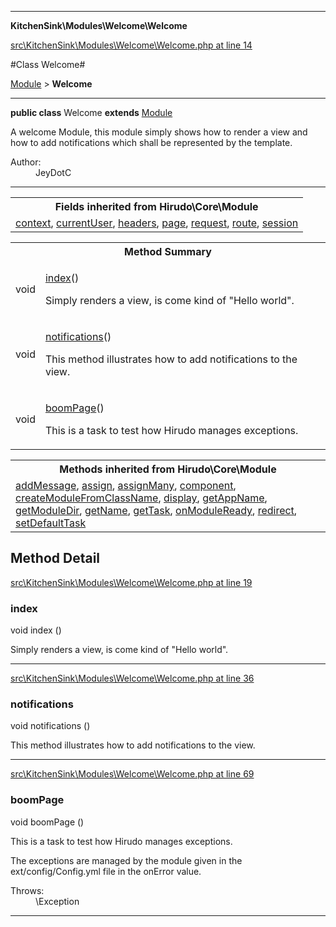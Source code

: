 

- - -

**KitchenSink\Modules\Welcome\Welcome**


<a href="https://github.com/JeyDotC/Hirudo/blob/master/src/KitchenSink/Modules/Welcome/Welcome.php#L14" target='_blank'>src\KitchenSink\Modules\Welcome\Welcome.php at line 14</a>

#Class Welcome#

<a href="https://github.com/JeyDotC/Hirudo-docs/blob/master/Hirudo/Core/Module.md">Module</a>
 &gt; **Welcome**




- - -

<p><strong>public  class</strong> <span>Welcome</span>
<strong>extends</strong> <a href="https://github.com/JeyDotC/Hirudo-docs/blob/master/Hirudo/Core/Module.md">Module</a>

</p>

<div class="comment" id="overview_description"><p>A welcome Module, this module simply shows how to render a view
and how to add notifications which shall be represented by the template.</p></div>

<dl>
<dt>Author:</dt>
<dd>JeyDotC</dd>
</dl>


<hr />

<table class="inherit">
<tr><th colspan="2">Fields inherited from Hirudo\Core\Module</th></tr>
<tr><td><a href="https://github.com/JeyDotC/Hirudo-docs/blob/master/Hirudo/Core/Module.md#context">context</a>, <a href="https://github.com/JeyDotC/Hirudo-docs/blob/master/Hirudo/Core/Module.md#currentuser">currentUser</a>, <a href="https://github.com/JeyDotC/Hirudo-docs/blob/master/Hirudo/Core/Module.md#headers">headers</a>, <a href="https://github.com/JeyDotC/Hirudo-docs/blob/master/Hirudo/Core/Module.md#page">page</a>, <a href="https://github.com/JeyDotC/Hirudo-docs/blob/master/Hirudo/Core/Module.md#request">request</a>, <a href="https://github.com/JeyDotC/Hirudo-docs/blob/master/Hirudo/Core/Module.md#route">route</a>, <a href="https://github.com/JeyDotC/Hirudo-docs/blob/master/Hirudo/Core/Module.md#session">session</a></td></tr></table>

<table id="summary_method">
<tr><th colspan="2">Method Summary</th></tr>
<tr>
<td><span class='k'></span> <span class='nx'>void</span></td>
<td class="description"><p class="name"><a href="#index">index</a>()</p><p class="description">Simply renders a view, is come kind of "Hello world".</p></td>
</tr>
<tr>
<td><span class='k'></span> <span class='nx'>void</span></td>
<td class="description"><p class="name"><a href="#notifications">notifications</a>()</p><p class="description">This method illustrates how to add notifications to the view.</p></td>
</tr>
<tr>
<td><span class='k'></span> <span class='nx'>void</span></td>
<td class="description"><p class="name"><a href="#boompage">boomPage</a>()</p><p class="description">This is a task to test how Hirudo manages exceptions.
</p></td>
</tr>
</table>

<table class="inherit">
<tr><th colspan="2">Methods inherited from Hirudo\Core\Module</th></tr>
<tr><td><a href="https://github.com/JeyDotC/Hirudo-docs/blob/master/Hirudo/Core/Module.md#addmessage">addMessage</a>, <a href="https://github.com/JeyDotC/Hirudo-docs/blob/master/Hirudo/Core/Module.md#assign">assign</a>, <a href="https://github.com/JeyDotC/Hirudo-docs/blob/master/Hirudo/Core/Module.md#assignmany">assignMany</a>, <a href="https://github.com/JeyDotC/Hirudo-docs/blob/master/Hirudo/Core/Module.md#component">component</a>, <a href="https://github.com/JeyDotC/Hirudo-docs/blob/master/Hirudo/Core/Module.md#createmodulefromclassname">createModuleFromClassName</a>, <a href="https://github.com/JeyDotC/Hirudo-docs/blob/master/Hirudo/Core/Module.md#display">display</a>, <a href="https://github.com/JeyDotC/Hirudo-docs/blob/master/Hirudo/Core/Module.md#getappname">getAppName</a>, <a href="https://github.com/JeyDotC/Hirudo-docs/blob/master/Hirudo/Core/Module.md#getmoduledir">getModuleDir</a>, <a href="https://github.com/JeyDotC/Hirudo-docs/blob/master/Hirudo/Core/Module.md#getname">getName</a>, <a href="https://github.com/JeyDotC/Hirudo-docs/blob/master/Hirudo/Core/Module.md#gettask">getTask</a>, <a href="https://github.com/JeyDotC/Hirudo-docs/blob/master/Hirudo/Core/Module.md#onmoduleready">onModuleReady</a>, <a href="https://github.com/JeyDotC/Hirudo-docs/blob/master/Hirudo/Core/Module.md#redirect">redirect</a>, <a href="https://github.com/JeyDotC/Hirudo-docs/blob/master/Hirudo/Core/Module.md#setdefaulttask">setDefaultTask</a></td></tr></table>

<h2 id="detail_method">Method Detail</h2>

<a href="https://github.com/JeyDotC/Hirudo/blob/master/src/KitchenSink/Modules/Welcome/Welcome.php#L19" target='_blank'>src\KitchenSink\Modules\Welcome\Welcome.php at line 19</a>

<h3 id="index()">index</h3>
<span class='k'></span> <span class='nx'>void</span> <span class='nf'>index</span> ()

<div class="details">
<p>Simply renders a view, is come kind of "Hello world".</p>
</div>

- - -


<a href="https://github.com/JeyDotC/Hirudo/blob/master/src/KitchenSink/Modules/Welcome/Welcome.php#L36" target='_blank'>src\KitchenSink\Modules\Welcome\Welcome.php at line 36</a>

<h3 id="notifications()">notifications</h3>
<span class='k'></span> <span class='nx'>void</span> <span class='nf'>notifications</span> ()

<div class="details">
<p>This method illustrates how to add notifications to the view.</p>
</div>

- - -


<a href="https://github.com/JeyDotC/Hirudo/blob/master/src/KitchenSink/Modules/Welcome/Welcome.php#L69" target='_blank'>src\KitchenSink\Modules\Welcome\Welcome.php at line 69</a>

<h3 id="boomPage()">boomPage</h3>
<span class='k'></span> <span class='nx'>void</span> <span class='nf'>boomPage</span> ()

<div class="details">
<p>This is a task to test how Hirudo manages exceptions.</p><p>The exceptions are managed by the module given in the ext/config/Config.yml
file in the onError value.</p><dl>
<dt>Throws:</dt>
<dd>\Exception</dd>
</dl>

</div>

- - -

